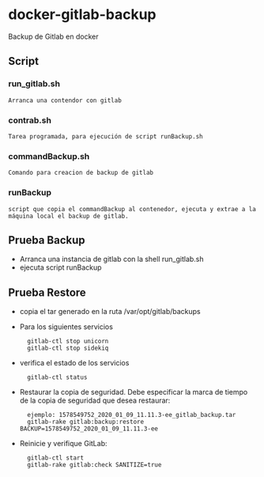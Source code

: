 # docker-gitlab-backup
Backup de Gitlab en docker
## Script


### run_gitlab.sh
    Arranca una contendor con gitlab
### contrab.sh
    Tarea programada, para ejecución de script runBackup.sh
### commandBackup.sh
    Comando para creacion de backup de gitlab
### runBackup
    script que copia el commandBackup al contenedor, ejecuta y extrae a la máquina local el backup de gitlab.


## Prueba Backup
    
* Arranca una instancia de gitlab con la shell run_gitlab.sh
* ejecuta script runBackup

## Prueba Restore
* copia el tar generado en la ruta /var/opt/gitlab/backups
* Para los siguientes servicios

        gitlab-ctl stop unicorn
        gitlab-ctl stop sidekiq

* verifica el estado de los servicios

        gitlab-ctl status

* Restaurar la copia de seguridad. Debe especificar la marca de tiempo de la copia de seguridad que desea restaurar:

        ejemplo: 1578549752_2020_01_09_11.11.3-ee_gitlab_backup.tar
        gitlab-rake gitlab:backup:restore BACKUP=1578549752_2020_01_09_11.11.3-ee

* Reinicie y verifique GitLab:

        gitlab-ctl start
        gitlab-rake gitlab:check SANITIZE=true
